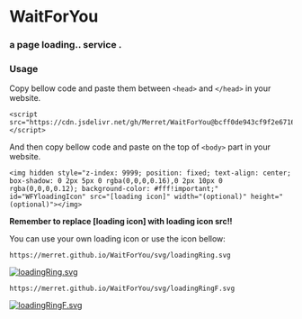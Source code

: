 # WaitForYou
### a page loading.. service .
### Usage
Copy bellow code and paste them between `<head>` and `</head>` in your website.

    <script src="https://cdn.jsdelivr.net/gh/Merret/WaitForYou@bcff0de943cf9f2e6716fbdcad961b018c24a2af/WaitForYou.m.js"></script>

And then copy bellow code and paste on the top of `<body>` part in your website.

    <img hidden style="z-index: 9999; position: fixed; text-align: center; box-shadow: 0 2px 5px 0 rgba(0,0,0,0.16),0 2px 10px 0 rgba(0,0,0,0.12); background-color: #fff!important;" id="WFYloadingIcon" src="[loading icon]" width="(optional)" height="(optional)"></img>
**Remember to replace [loading icon] with loading icon src!!**

You can use your own loading icon or use the icon bellow: 

    https://merret.github.io/WaitForYou/svg/loadingRing.svg
[![loadingRing.svg](https://merret.github.io/WaitForYou/svg/loadingRing.svg "loadingRing.svg")](https://merret.github.io/WaitForYou/svg/loadingRing.svg "loadingRing.svg")

    https://merret.github.io/WaitForYou/svg/loadingRingF.svg
[![loadingRingF.svg](https://merret.github.io/WaitForYou/svg/loadingRingF.svg "loadingRingF.svg")](https://merret.github.io/WaitForYou/svg/loadingRingF.svg "loadingRingF.svg")
